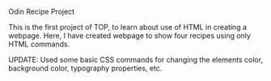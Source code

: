 Odin Recipe Project

This is the first project of TOP, to learn about use of HTML in creating a webpage.
Here, I have created webpage to show four recipes using only HTML commands.

UPDATE: 
Used some basic CSS commands for changing the elements color, background color, typography properties, etc.
